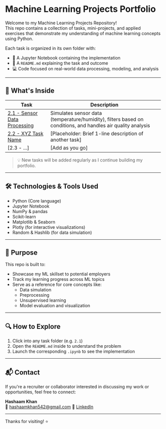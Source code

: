 # Machine Learning Projects Portfolio

Welcome to my Machine Learning Projects Repository!  
This repo contains a collection of tasks, mini-projects, and applied exercises that demonstrate my understanding of machine learning concepts using Python.

Each task is organized in its own folder with:
- 📘 A Jupyter Notebook containing the implementation
- 📄 A `README.md` explaining the task and outcome
- 💻 Code focused on real-world data processing, modeling, and analysis

---

## 🚀 What's Inside

| Task | Description |
|------|-------------|
| [2.1 - Sensor Data Processing](./2.1) | Simulates sensor data (temperature/humidity), filters based on conditions, and handles air quality analysis |
| [2.2 - XYZ Task Name](./2.2) | [Placeholder: Brief 1-line description of another task] |
| [2.3 - ...] | [Add as you go] |

> 💡 New tasks will be added regularly as I continue building my portfolio.

---

## 🛠 Technologies & Tools Used

- Python (Core language)
- Jupyter Notebook
- NumPy & pandas
- Scikit-learn
- Matplotlib & Seaborn
- Plotly (for interactive visualizations)
- Random & Hashlib (for data simulation)

---

## 🎯 Purpose

This repo is built to:
- Showcase my ML skillset to potential employers
- Track my learning progress across ML topics
- Serve as a reference for core concepts like:
  - Data simulation
  - Preprocessing
  - Unsupervised learning
  - Model evaluation and visualization

---

## 🔍 How to Explore

1. Click into any task folder (e.g. `2.1`)  
2. Open the `README.md` inside to understand the problem  
3. Launch the corresponding `.ipynb` to see the implementation

---

## 📬 Contact

If you're a recruiter or collaborator interested in discussing my work or opportunities, feel free to connect:

**Hashaam Khan**  
📧 hashaamkhan542@gmail.com 
🔗 [LinkedIn]([https://linkedin.com/in/yourprofile](https://www.linkedin.com/in/hashaamkhan542/))  

---

Thanks for visiting! ⭐️
